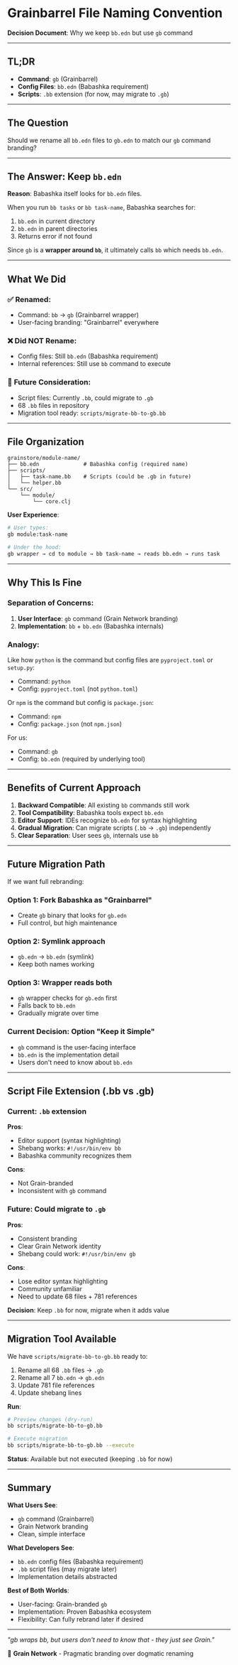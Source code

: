 # Grainbarrel File Naming Convention

**Decision Document**: Why we keep `bb.edn` but use `gb` command

---

## TL;DR

- **Command**: `gb` (Grainbarrel)
- **Config Files**: `bb.edn` (Babashka requirement)
- **Scripts**: `.bb` extension (for now, may migrate to `.gb`)

---

## The Question

Should we rename all `bb.edn` files to `gb.edn` to match our `gb` command branding?

---

## The Answer: Keep `bb.edn`

**Reason**: Babashka itself looks for `bb.edn` files.

When you run `bb tasks` or `bb task-name`, Babashka searches for:
1. `bb.edn` in current directory
2. `bb.edn` in parent directories
3. Returns error if not found

Since `gb` is a **wrapper around `bb`**, it ultimately calls `bb` which needs `bb.edn`.

---

## What We Did

### ✅ **Renamed**:
- Command: `bb` → `gb` (Grainbarrel wrapper)
- User-facing branding: "Grainbarrel" everywhere

### ❌ **Did NOT Rename**:
- Config files: Still `bb.edn` (Babashka requirement)
- Internal references: Still use `bb` command to execute

### 🤔 **Future Consideration**:
- Script files: Currently `.bb`, could migrate to `.gb`
- 68 `.bb` files in repository
- Migration tool ready: `scripts/migrate-bb-to-gb.bb`

---

## File Organization

```
grainstore/module-name/
├── bb.edn              # Babashka config (required name)
├── scripts/
│   ├── task-name.bb    # Scripts (could be .gb in future)
│   └── helper.bb
└── src/
    └── module/
        └── core.clj
```

**User Experience**:
```bash
# User types:
gb module:task-name

# Under the hood:
gb wrapper → cd to module → bb task-name → reads bb.edn → runs task
```

---

## Why This Is Fine

### **Separation of Concerns**:

1. **User Interface**: `gb` command (Grain Network branding)
2. **Implementation**: `bb` + `bb.edn` (Babashka internals)

### **Analogy**:

Like how `python` is the command but config files are `pyproject.toml` or `setup.py`:
- Command: `python`
- Config: `pyproject.toml` (not `python.toml`)

Or `npm` is the command but config is `package.json`:
- Command: `npm`
- Config: `package.json` (not `npm.json`)

For us:
- Command: `gb`
- Config: `bb.edn` (required by underlying tool)

---

## Benefits of Current Approach

1. **Backward Compatible**: All existing `bb` commands still work
2. **Tool Compatibility**: Babashka tools expect `bb.edn`
3. **Editor Support**: IDEs recognize `bb.edn` for syntax highlighting
4. **Gradual Migration**: Can migrate scripts (`.bb` → `.gb`) independently
5. **Clear Separation**: User sees `gb`, internals use `bb`

---

## Future Migration Path

If we want full rebranding:

### **Option 1**: Fork Babashka as "Grainbarrel"
- Create `gb` binary that looks for `gb.edn`
- Full control, but high maintenance

### **Option 2**: Symlink approach
- `gb.edn` → `bb.edn` (symlink)
- Keep both names working

### **Option 3**: Wrapper reads both
- `gb` wrapper checks for `gb.edn` first
- Falls back to `bb.edn`
- Gradually migrate over time

### **Current Decision**: Option "Keep it Simple"
- `gb` command is the user-facing interface
- `bb.edn` is the implementation detail
- Users don't need to know about `bb.edn`

---

## Script File Extension (.bb vs .gb)

### **Current**: `.bb` extension

**Pros**:
- Editor support (syntax highlighting)
- Shebang works: `#!/usr/bin/env bb`
- Babashka community recognizes them

**Cons**:
- Not Grain-branded
- Inconsistent with `gb` command

### **Future**: Could migrate to `.gb`

**Pros**:
- Consistent branding
- Clear Grain Network identity
- Shebang could work: `#!/usr/bin/env gb`

**Cons**:
- Lose editor syntax highlighting
- Community unfamiliar
- Need to update 68 files + 781 references

**Decision**: Keep `.bb` for now, migrate when it adds value

---

## Migration Tool Available

We have `scripts/migrate-bb-to-gb.bb` ready to:

1. Rename all 68 `.bb` files → `.gb`
2. Rename all 7 `bb.edn` → `gb.edn`
3. Update 781 file references
4. Update shebang lines

**Run**:
```bash
# Preview changes (dry-run)
bb scripts/migrate-bb-to-gb.bb

# Execute migration
bb scripts/migrate-bb-to-gb.bb --execute
```

**Status**: Available but not executed (keeping `.bb` for now)

---

## Summary

**What Users See**:
- `gb` command (Grainbarrel)
- Grain Network branding
- Clean, simple interface

**What Developers See**:
- `bb.edn` config files (Babashka requirement)
- `.bb` script files (may migrate later)
- Implementation details abstracted

**Best of Both Worlds**:
- User-facing: Grain-branded `gb`
- Implementation: Proven Babashka ecosystem
- Flexibility: Can fully rebrand later if desired

---

*"gb wraps bb, but users don't need to know that - they just see Grain."*

🌾 **Grain Network** - Pragmatic branding over dogmatic renaming

